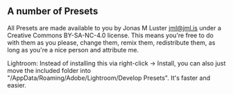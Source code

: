 ## A number of Presets

All Presets are made available to you by Jonas M Luster <jml@jml.is> under a Creative Commons BY-SA-NC-4.0 license. This means you're free to do with them as you please, change them, remix them, redistribute them, as long as you're a nice person and attribute me.

Lightroom: Instead of installing this via right-click -> Install, you can also just move the included folder into "<Your Home>/AppData/Roaming/Adobe/Lightroom/Develop Presets". It's faster and easier.
